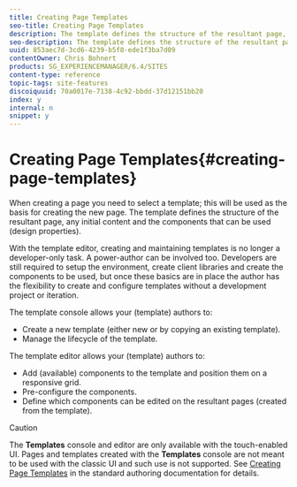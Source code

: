 ```yaml
---
title: Creating Page Templates
seo-title: Creating Page Templates
description: The template defines the structure of the resultant page, any initial content and the components that can be used (design properties).
seo-description: The template defines the structure of the resultant page, any initial content and the components that can be used (design properties).
uuid: 853aec7d-3cd6-4239-b5f8-ede1f3ba7d09
contentOwner: Chris Bohnert
products: SG_EXPERIENCEMANAGER/6.4/SITES
content-type: reference
topic-tags: site-features
discoiquuid: 70a0017e-7138-4c92-bbdd-37d12151bb20
index: y
internal: n
snippet: y
---
```


# Creating Page Templates{#creating-page-templates}

When creating a page you need to select a template; this will be used as the basis for creating the new page. The template defines the structure of the resultant page, any initial content and the components that can be used (design properties).

With the template editor, creating and maintaining templates is no longer a developer-only task. A power-author can be involved too. Developers are still required to setup the environment, create client libraries and create the components to be used, but once these basics are in place the author has the flexibility to create and configure templates without a development project or iteration.

The template console allows your (template) authors to:

* Create a new template (either new or by copying an existing template).  
* Manage the lifecycle of the template.

The template editor allows your (template) authors to:

* Add (available) components to the template and position them on a responsive grid.
* Pre-configure the components.  
* Define which components can be edited on the resultant pages (created from the template).

>[!CAUTION]
>
>The **Templates** console and editor are only available with the touch-enabled UI. Pages and templates created with the **Templates** console are not meant to be used with the classic UI and such use is not supported. See [Creating Page Templates](../../../sites/authoring/using/templates.md) in the standard authoring documentation for details.

